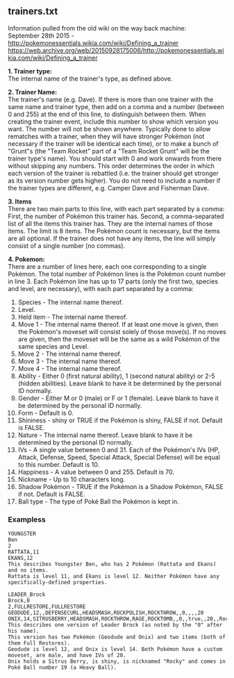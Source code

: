 ## trainers.txt

Information pulled from the old wiki on the way back machine:  
September 28th 2015 - http://pokemonessentials.wikia.com/wiki/Defining_a_trainer  
https://web.archive.org/web/20150928175006/http://pokemonessentials.wikia.com/wiki/Defining_a_trainer

**1. Trainer type:**  	
The internal name of the trainer's type, as defined above.

**2. Trainer Name:**  	
The trainer's name (e.g. Dave).
If there is more than one trainer with the same name and trainer type, then add on a comma and a number (between 0 and 255) at the end of this line, to distinguish between them. When creating the trainer event, include this number to show which version you want. The number will not be shown anywhere. Typically done to allow rematches with a trainer, when they will have stronger Pokémon (not necessary if the trainer will be identical each time), or to make a bunch of "Grunt"s (the "Team Rocket" part of a "Team Rocket Grunt" will be the trainer type's name).
You should start with 0 and work onwards from there without skipping any numbers. This order determines the order in which each version of the trainer is rebattled (i.e. the trainer should get stronger as its version number gets higher).
You do not need to include a number if the trainer types are different, e.g. Camper Dave and Fisherman Dave.

**3. Items**  	
There are two main parts to this line, with each part separated by a comma:
First, the number of Pokémon this trainer has.
Second, a comma-separated list of all the items this trainer has. They are the internal names of those items. The limit is 8 items.
The Pokémon count is necessary, but the items are all optional. If the trainer does not have any items, the line will simply consist of a single number (no commas).

**4.   Pokemon:**  	
There are a number of lines here, each one corresponding to a single Pokémon. The total number of Pokémon lines is the Pokémon count number in line 3. Each Pokémon line has up to 17 parts (only the first two, species and level, are necessary), with each part separated by a comma:
1. Species - The internal name thereof.
2. Level.
3. Held item - The internal name thereof.
4. Move 1 - The internal name thereof. If at least one move is given, then the Pokémon's moveset will consist solely of those move(s). If no moves are given, then the moveset will be the same as a wild Pokémon of the same species and Level.
5. Move 2 - The internal name thereof.
6. Move 3 - The internal name thereof.
7. Move 4 - The internal name thereof.
8. Ability - Either 0 (first natural ability), 1 (second natural ability) or 2-5 (hidden abilities). Leave blank to have it be determined by the personal ID normally.
9. Gender - Either M or 0 (male) or F or 1 (female). Leave blank to have it be determined by the personal ID normally.
10. Form - Default is 0.
11. Shininess - shiny or TRUE if the Pokémon is shiny, FALSE if not. Default is FALSE.
12. Nature - The internal name thereof. Leave blank to have it be determined by the personal ID normally.
13. IVs - A single value between 0 and 31. Each of the Pokémon's IVs (HP, Attack, Defense, Speed, Special Attack, Special Defense) will be equal to this number. Default is 10.
14. Happiness - A value between 0 and 255. Default is 70.
15. Nickname - Up to 10 characters long.
16. Shadow Pokémon - TRUE if the Pokémon is a Shadow Pokémon, FALSE if not. Default is FALSE.
17. Ball type - The type of Poké Ball the Pokémon is kept in.
   
### Exampless

```
YOUNGSTER
Ben
2
RATTATA,11
EKANS,12
This describes Youngster Ben, who has 2 Pokémon (Rattata and Ekans) and no items.
Rattata is level 11, and Ekans is level 12. Neither Pokémon have any specifically-defined properties.

LEADER_Brock
Brock,0
2,FULLRESTORE,FULLRESTORE
GEODUDE,12,,DEFENSECURL,HEADSMASH,ROCKPOLISH,ROCKTHROW,,0,,,,20
ONIX,14,SITRUSBERRY,HEADSMASH,ROCKTHROW,RAGE,ROCKTOMB,,0,,true,,20,,Rocky,,19
This describes one version of Leader Brock (as noted by the "0" after his name).
This version has two Pokémon (Geodude and Onix) and two items (both of them Full Restores).
Geodude is level 12, and Onix is level 14. Both Pokémon have a custom moveset, are male, and have IVs of 20.
Onix holds a Sitrus Berry, is shiny, is nicknamed "Rocky" and comes in Poké Ball number 19 (a Heavy Ball).
```